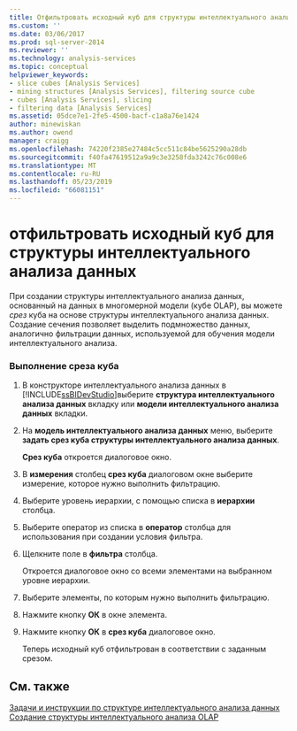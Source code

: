 ```yaml
---
title: Отфильтровать исходный куб для структуры интеллектуального анализа данных | Документация Майкрософт
ms.custom: ''
ms.date: 03/06/2017
ms.prod: sql-server-2014
ms.reviewer: ''
ms.technology: analysis-services
ms.topic: conceptual
helpviewer_keywords:
- slice cubes [Analysis Services]
- mining structures [Analysis Services], filtering source cube
- cubes [Analysis Services], slicing
- filtering data [Analysis Services]
ms.assetid: 05dce7e1-2fe5-4500-bacf-c1a8a76e1424
author: minewiskan
ms.author: owend
manager: craigg
ms.openlocfilehash: 74220f2385e27484c5cc511c84be5625290a28db
ms.sourcegitcommit: f40fa47619512a9a9c3e3258fda3242c76c008e6
ms.translationtype: MT
ms.contentlocale: ru-RU
ms.lasthandoff: 05/23/2019
ms.locfileid: "66081151"
---
```

# <a name="filter-the-source-cube-for-a-mining-structure"></a>отфильтровать исходный куб для структуры интеллектуального анализа данных
  При создании структуры интеллектуального анализа данных, основанный на данных в многомерной модели (кубе OLAP), вы можете *срез* куба на основе структуры интеллектуального анализа данных. Создание сечения позволяет выделить подмножество данных, аналогично фильтрации данных, используемой для обучения модели интеллектуального анализа.  
  
### <a name="to-slice-a-cube"></a>Выполнение среза куба  
  
1.  В конструкторе интеллектуального анализа данных в [!INCLUDE[ssBIDevStudio](../includes/ssbidevstudio-md.md)]выберите **структура интеллектуального анализа данных** вкладку или **модели интеллектуального анализа данных** вкладки.  
  
2.  На **модель интеллектуального анализа данных** меню, выберите **задать срез куба структуры интеллектуального анализа данных**.  
  
     **Срез куба** откроется диалоговое окно.  
  
3.  В **измерения** столбец **срез куба** диалоговом окне выберите измерение, которое нужно выполнить фильтрацию.  
  
4.  Выберите уровень иерархии, с помощью списка в **иерархии** столбца.  
  
5.  Выберите оператор из списка в **оператор** столбца для использования при создании условия фильтра.  
  
6.  Щелкните поле в **фильтра** столбца.  
  
     Откроется диалоговое окно со всеми элементами на выбранном уровне иерархии.  
  
7.  Выберите элементы, по которым нужно выполнить фильтрацию.  
  
8.  Нажмите кнопку **ОК** в окне элемента.  
  
9. Нажмите кнопку **ОК** в **срез куба** диалоговое окно.  
  
     Теперь исходный куб отфильтрован в соответствии с заданным срезом.  
  
## <a name="see-also"></a>См. также  
 [Задачи и инструкции по структуре интеллектуального анализа данных](data-mining/mining-structure-tasks-and-how-tos.md)   
 [Создание структуры интеллектуального анализа OLAP](data-mining/create-a-new-olap-mining-structure.md)  
  
  
